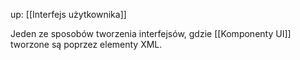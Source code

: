 up: [[Interfejs użytkownika]]

Jeden ze sposobów tworzenia interfejsów, gdzie [[Komponenty UI]] tworzone są poprzez elementy XML.